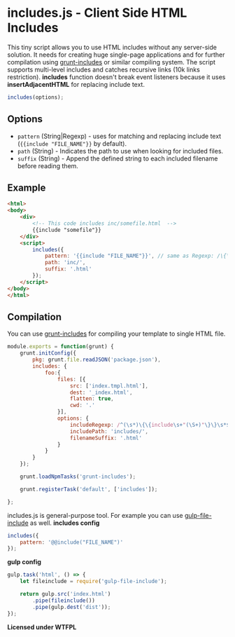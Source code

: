 includes.js - Client Side HTML Includes
===========
This tiny script allows you to use HTML includes without any server-side solution. It needs for creating huge single-page applications and for further compilation using [grunt-includes](https://github.com/vanetix/grunt-includes) or similar compiling system. The script supports multi-level includes and catches recursive links (10k links restriction). **includes** function doesn't break event listeners because it uses **insertAdjacentHTML** for replacing include text.

```js
includes(options);
```

## Options
- ``pattern`` (String|Regexp) - uses for matching and replacing include text (``{{include "FILE_NAME"}}`` by default).
- ``path`` (String) - Indicates the path to use when looking for included files.
- ``suffix`` (String) - Append the defined string to each included filename before reading them.

## Example
```html
<html>
<body>
	<div>
		<!-- This code includes inc/somefile.html  -->
		{{include "somefile"}}
	</div>
	<script>
		includes({
			pattern: '{{include "FILE_NAME"}}', // same as Regexp: /\{\{include\s+"(\S+)"\}\}/
			path: 'inc/',
			suffix: '.html'
		});
	</script>
</body>
</html>
```

## Compilation
You can use [grunt-includes](https://github.com/vanetix/grunt-includes) for compiling your template to single HTML file.
```js
module.exports = function(grunt) {
	grunt.initConfig({
		pkg: grunt.file.readJSON('package.json'),
		includes: {
			foo:{
				files: [{
					src: ['index.tmpl.html'],
					dest: '_index.html',
					flatten: true,
					cwd: '.'
				}],
				options: {
					includeRegexp: /^(\s*)\{\{include\s+"(\S+)"\}\}\s*$/,
					includePath: 'includes/',
					filenameSuffix: '.html'
				}
			}
		}
	});

	grunt.loadNpmTasks('grunt-includes');

	grunt.registerTask('default', ['includes']);

}; 
```

includes.js is general-purpose tool. For example you can use [gulp-file-include](https://www.npmjs.com/package/gulp-file-include) as well.
**includes config**
```js
includes({
	pattern: '@@include("FILE_NAME")'
});
```

**gulp config**
```js
gulp.task('html', () => {
	let fileinclude = require('gulp-file-include');

	return gulp.src('index.html')
		.pipe(fileinclude())
		.pipe(gulp.dest('dist'));
});
```


**Licensed under WTFPL**
